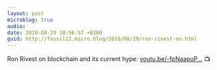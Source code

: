 ```yaml
---
layout: post
microblog: true
audio: 
date: 2018-08-29 10:56:57 +0200
guid: http://fossil12.micro.blog/2018/08/29/ron-rivest-on.html
---
```

Ron Rivest on blockchain and its current hype: [youtu.be/-fpNaapuP...](https://youtu.be/-fpNaapuPGY?t=11m57s) 📺

